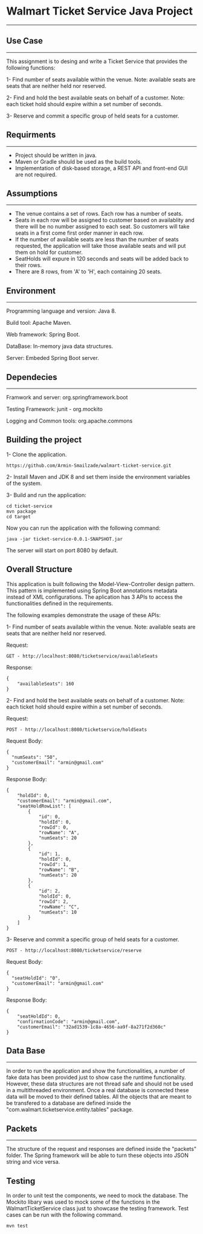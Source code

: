 # Walmart Ticket Service Java Project
---

## Use Case
---

This assignment is to desing and write a Ticket Service that provides the following functions:

1- Find number of seats available within the venue.
Note: available seats are seats that are neither held nor reserved.

2- Find and hold the best available seats on behalf of a customer. 
Note: each ticket hold should expire within a set number of seconds.

3- Reserve and commit a specific group of held seats for a customer.

## Requirments
---

- Project should be written in java.
- Maven or Gradle should be used as the build tools.
- Implementation of disk-based storage, a REST API and front-end GUI are not required.

## Assumptions
---

- The venue contains a set of rows. Each row has a number of seats.
- Seats in each row will be assigned to customer based on availablity and there will be no number assigned to each seat. So customers will take seats in a first come first order manner in each row. 
- If the number of available seats are less than the number of seats requested, the application will take those available seats and will put them on hold for customer.
- SeatHolds will expure in 120 seconds and seats will be added back to their rows.
- There are 8 rows, from 'A' to 'H', each containing 20 seats. 

## Environment
---

Programming language and version: Java 8.

Build tool: Apache Maven.

Web framework: Spring Boot.

DataBase: In-memory java data structures.

Server: Embeded Spring Boot server.

## Dependecies
---

Framwork and server:
org.springframework.boot

Testing Framework:
junit - 
org.mockito

Logging and Common tools:
org.apache.commons

## Building the project

1- Clone the application.

```
https://github.com/Armin-Smailzade/walmart-ticket-service.git
```
    
2- Install Maven and JDK 8 and set them inside the environment variables of the system. 

3- Build and run the application:

```
cd ticket-service
mvn package
cd target
```

Now you can run the application with the following command:

```
java -jar ticket-service-0.0.1-SNAPSHOT.jar
```

The server will start on port 8080 by default.

## Overall Structure

This application is built following the Model-View-Controller design pattern. This pattern is implemented using Spring Boot annotations metadata instead of XML configurations. The aplication has 3 APIs to access the functionalities defined in the requirements.

The following examples demonstrate the usage of these APIs:

1- Find number of seats available within the venue.
Note: available seats are seats that are neither held nor reserved.

Request:

```
GET - http://localhost:8080/ticketservice/availableSeats
```

Response:
```
{
    "availableSeats": 160
}
```

2- Find and hold the best available seats on behalf of a customer. 
Note: each ticket hold should expire within a set number of seconds.

Request:

```
POST - http://localhost:8080/ticketservice/holdSeats
```

Request Body:
```
{
  "numSeats": "50",
  "customerEmail": "armin@gmail.com"
}
```

Response Body:
```
{
    "holdId": 0,
    "customerEmail": "armin@gmail.com",
    "seatHoldRowList": [
        {
            "id": 0,
            "holdId": 0,
            "rowId": 0,
            "rowName": "A",
            "numSeats": 20
        },
        {
            "id": 1,
            "holdId": 0,
            "rowId": 1,
            "rowName": "B",
            "numSeats": 20
        },
        {
            "id": 2,
            "holdId": 0,
            "rowId": 2,
            "rowName": "C",
            "numSeats": 10
        }
    ]
}
```

3- Reserve and commit a specific group of held seats for a customer.

```
POST - http://localhost:8080/ticketservice/reserve
```

Request Body:
```
{
  "seatHoldId": "0",
  "customerEmail": "armin@gmail.com"
}
```

Response Body:
```
{
    "seatHoldId": 0,
    "confirmationCode": "armin@gmail.com",
    "customerEmail": "32ad1539-1c8a-4656-aa9f-8a271f2d360c"
}
```
## Data Base
---
In order to run the application and show the functionalities, a number of fake data has been provided just to show case the runtime functionality. However, these data structures are not thread safe and should not be used in a multithreaded environment. Once a real database is connected these data will be moved to their defined tables. All the objects that are meant to be transfered to a database are defined inside the "com.walmart.ticketservice.entity.tables" package.

## Packets
---
The structure of the request and responses are defined inside the "packets" folder. The Spring framework will be able to turn these objects into JSON string and vice versa. 

## Testing

In order to unit test the components, we need to mock the database. The Mockito libary was used to mock some of the functions in the WalmartTicketService class just to showcase the testing framework. Test cases can be run with the following command.

```
mvn test
```



